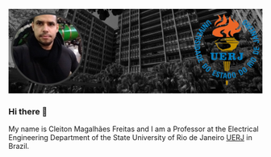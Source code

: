
[![Header](banner1.png "Header")](http://www.eng.uerj.br/deptos/mostra_prof.php?id=338&print=1)



### Hi there 👋

My name is Cleiton Magalhães Freitas and I am a Professor at the Electrical Engineering Department of the State University of  Rio de Janeiro [UERJ](https://www.uerj.br/) in Brazil.


